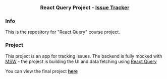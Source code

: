 <h3 align="center">React Query Project - <a href="https://react-query-issue-tracker.ui.dev">Issue Tracker</a></h3>

### Info

This is the repository for "React Query" course project.

### Project

This project is an app for tracking issues. The backend is fully mocked with [MSW](https://mswjs.io) - the project is building the UI and data fetching using [React Query](https://react-query.tanstack.com)

You can view the final project **[here](https://react-query-issue-tracker.ui.dev)**
